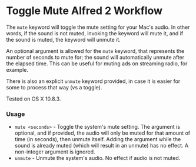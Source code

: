 # Toggle Mute Alfred 2 Workflow

The `mute` keyword will toggle the mute setting for your Mac's audio.  In other words, if the sound is not muted, invoking the keyword will mute it, and if the sound is muted, the keyword will unmute it.  

An optional argument is allowed for the `mute` keyword, that represents the number of seconds to mute for; the sound will automatically unmute after the elapsed time.   This can be useful for muting ads on streaming radio, for example.

There is also an explicit `unmute` keyword provided, in case it is easier for some to process that way (vs a toggle).

Tested on OS X 10.8.3.

### Usage

* `mute <seconds>` - Toggle the system's mute setting.  The argument is optional, and if provided, the audio will only be muted for that amount of time (in seconds), then unmute itself.  Adding the argument while the sound is already muted (which will result in an unmute) has no effect.  A non-integer argument is ignored.
* `unmute` - Unmute the system's audio.  No effect if audio is not muted.

    
